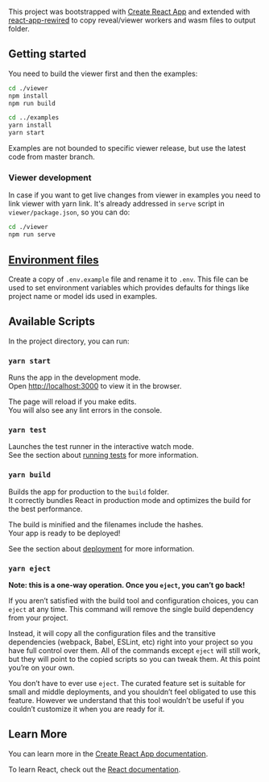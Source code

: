This project was bootstrapped with [Create React App](https://github.com/facebook/create-react-app)
and extended with [react-app-rewired](https://github.com/timarney/react-app-rewired) to copy reveal/viewer workers and wasm files to output folder.

## Getting started 

You need to build the viewer first and then the examples:

```bash
cd ./viewer
npm install
npm run build

cd ../examples
yarn install
yarn start
```

Examples are not bounded to specific viewer release, but use the latest code from master branch.

### Viewer development

In case if you want to get live changes from viewer in examples you need to link viewer with yarn link. It's already addressed in `serve` script in `viewer/package.json`, so you can do:

```bash
cd ./viewer
npm run serve
```

## [Environment files](https://create-react-app.dev/docs/adding-custom-environment-variables/)

Create a copy of `.env.example` file and rename it to `.env`.
This file can be used to set environment variables which provides defaults for things like project name or model ids used in examples. 

## Available Scripts

In the project directory, you can run:

### `yarn start`

Runs the app in the development mode.<br />
Open [http://localhost:3000](http://localhost:3000) to view it in the browser.

The page will reload if you make edits.<br />
You will also see any lint errors in the console.

### `yarn test`

Launches the test runner in the interactive watch mode.<br />
See the section about [running tests](https://facebook.github.io/create-react-app/docs/running-tests) for more information.

### `yarn build`

Builds the app for production to the `build` folder.<br />
It correctly bundles React in production mode and optimizes the build for the best performance.

The build is minified and the filenames include the hashes.<br />
Your app is ready to be deployed!

See the section about [deployment](https://facebook.github.io/create-react-app/docs/deployment) for more information.

### `yarn eject`

**Note: this is a one-way operation. Once you `eject`, you can’t go back!**

If you aren’t satisfied with the build tool and configuration choices, you can `eject` at any time. This command will remove the single build dependency from your project.

Instead, it will copy all the configuration files and the transitive dependencies (webpack, Babel, ESLint, etc) right into your project so you have full control over them. All of the commands except `eject` will still work, but they will point to the copied scripts so you can tweak them. At this point you’re on your own.

You don’t have to ever use `eject`. The curated feature set is suitable for small and middle deployments, and you shouldn’t feel obligated to use this feature. However we understand that this tool wouldn’t be useful if you couldn’t customize it when you are ready for it.

## Learn More

You can learn more in the [Create React App documentation](https://facebook.github.io/create-react-app/docs/getting-started).

To learn React, check out the [React documentation](https://reactjs.org/).
